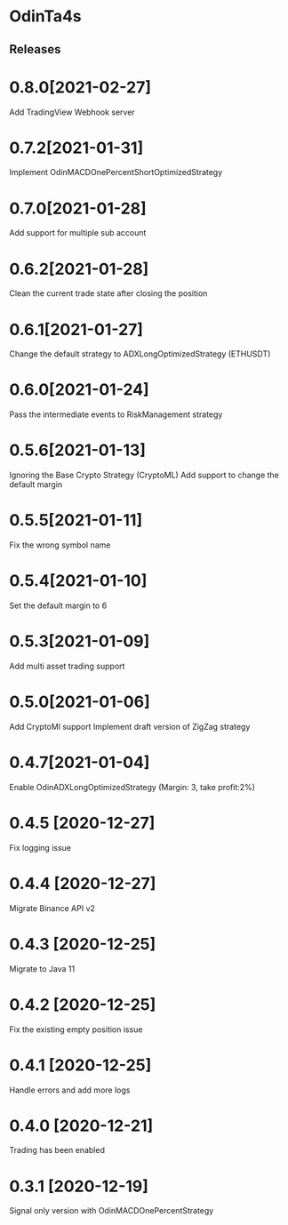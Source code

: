 # OdinTa4s

Releases
-----------
# 0.8.0[2021-02-27]
Add TradingView Webhook server

# 0.7.2[2021-01-31]
Implement OdinMACDOnePercentShortOptimizedStrategy

# 0.7.0[2021-01-28]
Add support for multiple sub account

# 0.6.2[2021-01-28]
Clean the current trade state after closing the position

# 0.6.1[2021-01-27]
Change the default strategy to ADXLongOptimizedStrategy (ETHUSDT)

# 0.6.0[2021-01-24]
Pass the intermediate events to RiskManagement strategy

# 0.5.6[2021-01-13]
Ignoring the Base Crypto Strategy (CryptoML)
Add support to change the default margin

# 0.5.5[2021-01-11]
Fix the wrong symbol name

# 0.5.4[2021-01-10]
Set the default margin to 6

# 0.5.3[2021-01-09]
Add multi asset trading support

# 0.5.0[2021-01-06]
Add CryptoMl support
Implement draft version of ZigZag strategy

# 0.4.7[2021-01-04]

Enable OdinADXLongOptimizedStrategy (Margin: 3, take profit:2%)

# 0.4.5 [2020-12-27]

Fix logging issue

# 0.4.4 [2020-12-27]

Migrate Binance API v2

# 0.4.3 [2020-12-25]

Migrate to Java 11

# 0.4.2 [2020-12-25]

Fix the existing empty position issue

# 0.4.1 [2020-12-25]

Handle errors and add more logs

# 0.4.0 [2020-12-21]

Trading has been enabled

# 0.3.1 [2020-12-19]

Signal only version with OdinMACDOnePercentStrategy
